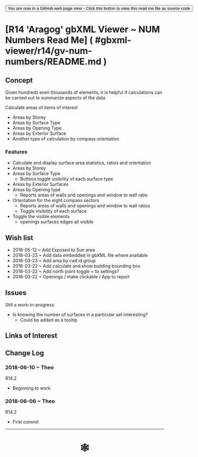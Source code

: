 <span style=display:none; >[You are now in a GitHub source code view - click this link to view Read Me file as a web page](http://www.ladybug.tools/spider/index.html#gbxml-viewer/r14/gv-num-numbers/README.md "View file as a web page." ) </span>

<div><input type=button onclick="window.location.href='https://github.com/ladybug-tools/spider/blob/master/gbxml-viewer/r14/gv-num-numbers/README-template.md'";
value='You are now in a GitHub web page view - Click this button to view this read me file as source code' ></div>

# [R14 'Aragog' gbXML Viewer ~ NUM Numbers Read Me] ( #gbxml-viewer/r14/gv-num-numbers/README.md )

<!--
<iframe class=iframeReadMe src=http://www.ladybug.tools/spider/gbxml-viewer/r14/gv-num-numbers/gv-tmp.html width=100% height=400px >Iframes are not displayed on github.com</iframe>

## Full screen test script: [NUM Numbers]( http://www.ladybug.tools/spider/gbxml-viewer/r14/gv-num-numbers/gv-tmp.html )
-->

## Concept

Given hundreds even thousands of elements, it is helpful if calculations can be carried out to summarize aspects of the data

Calculate areas of items of interest
* Areas by Storey
* Areas by Surface Type
* Areas by Opening Type
* Areas by Exterior Surface
* Another type of calculation by compass orientation


### Features

* Calculate and display surface area statistics, ratios and orientation
* Areas by Storey
* Areas by Surface Type
	* Buttons toggle visibility of each surface type
* Areas by Exterior Surfaces
* Areas by Opening type
	* Reports areas of walls and openings and window to wall ratio
* Orientation for the eight compass sectors
	* Reports areas of walls and openings and window to wall ratios
	* Toggle visibility of each surface
* Toggle the visible elements
	* openings  surfaces  edges  all visible


## Wish list

* 2018-05-12 ~ Add Exposed to Sun area
* 2018-03-23 ~ Add data embedded in gbXML file where available
* 2018-03-23 ~ Add area by cad id group
* 2018-03-22 ~ Add calculate and show building bounding box
* 2018-03-22 ~ Add north point toggle < to settings?
* 2018-03-22 ~ Openings / make clickable / App to report


## Issues

Still a work-in-progress
* Is knowing the number of surfaces in a particular set interesting?
	* Could be added as a tooltip




## Links of Interest



## Change Log


### 2018-06-10 ~ Theo

R14.2
* Beginning to work

### 2018-06-06 ~ Theo

R14.2
* First commit

***

# <center title="hello!" ><a href=javascript:window.scrollTo(0,0); style=text-decoration:none; > &#x1f578; </a></center>




